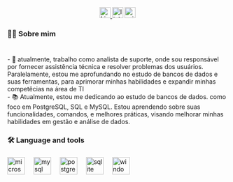 <div align="center">
  <a href="https://www.linkedin.com/in/roberto-oliveiira/">
  <img src="https://img.shields.io/static/v1?message=LinkedIn&logo=linkedin&label=&color=0077B5&logoColor=white&labelColor=&style=for-the-badge" height="25" alt="LinkedIn logo" />
</a>
  <img src="https://img.shields.io/static/v1?message=LinkedIn&logo=linkedin&label=&color=0077B5&logoColor=white&labelColor=&style=for-the-badge" height="25" alt="linkedin logo"  />
  <img src="https://img.shields.io/static/v1?message=Outlook&logo=microsoft-outlook&label=&color=0078D4&logoColor=white&labelColor=&style=for-the-badge" height="25" alt="microsoft-outlook logo"  />
</div>


###

<h3 align="left">👩‍💻  Sobre mim </h3>

###

<br>- 🔭 atualmente, trabalho como analista de suporte, onde sou responsável por fornecer assistência técnica e resolver problemas dos usuários. Paralelamente, estou me aprofundando no estudo de bancos de dados e suas ferramentas, para aprimorar minhas habilidades e expandir minhas competêcias na área de TI
<br>- 📚 Atualmente, estou me dedicando ao estudo de bancos de dados. como foco em PostgreSQL, SQL e MySQL. Estou aprendendo sobre suas funcionalidades, comandos, e melhores práticas, visando melhorar minhas habilidades em gestão e análise de dados.<br>

###

<h3 align="left">🛠 Language and tools</h3>

###

<div align="left">
  <img src="https://cdn.jsdelivr.net/gh/devicons/devicon/icons/microsoftsqlserver/microsoftsqlserver-plain.svg" height="40" alt="microsoftsqlserver logo"  />
  <img width="12" />
  <img src="https://cdn.jsdelivr.net/gh/devicons/devicon/icons/mysql/mysql-original.svg" height="40" alt="mysql logo"  />
  <img width="12" />
  <img src="https://cdn.jsdelivr.net/gh/devicons/devicon/icons/postgresql/postgresql-original.svg" height="40" alt="postgresql logo"  />
  <img width="12" />
  <img src="https://cdn.jsdelivr.net/gh/devicons/devicon/icons/sqlite/sqlite-original.svg" height="40" alt="sqlite logo"  />
  <img width="12" />
  <img src="https://cdn.jsdelivr.net/gh/devicons/devicon/icons/windows8/windows8-original.svg" height="40" alt="windows8 logo"  />
</div>

###
